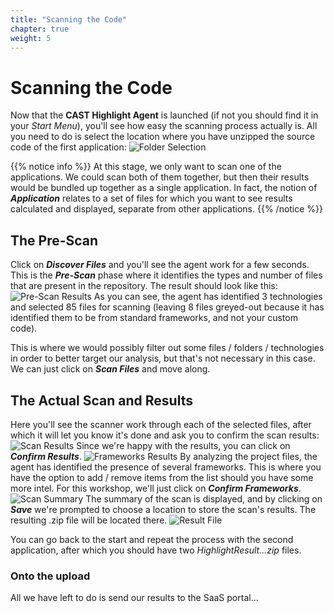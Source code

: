 ```yaml
---
title: "Scanning the Code"
chapter: true
weight: 5
---
```

# Scanning the Code

Now that the **CAST Highlight Agent** is launched (if not you should find it in your *Start Menu*), you'll see how easy the scanning process actually is. All you need to do is select the location where you have unzipped the source code of the first application:
![Folder Selection](/images/Scan-1.png)

{{% notice info %}}
At this stage, we only want to scan one of the applications. We could scan both of them together, but then their results would be bundled up together as a single application. In fact, the notion of ***Application*** relates to a set of files for which you want to see results calculated and displayed, separate from other applications.
{{% /notice %}}

## The Pre-Scan

Click on ***Discover Files*** and you'll see the agent work for a few seconds. This is the ***Pre-Scan*** phase where it identifies the types and number of files that are present in the repository. The result should look like this:
![Pre-Scan Results](/images/Scan-2.png)
As you can see, the agent has identified 3 technologies and selected 85 files for scanning (leaving 8 files greyed-out because it has identified them to be from standard frameworks, and not your custom code). 

This is where we would possibly filter out some files / folders / technologies in order to better target our analysis, but that's not necessary in this case. We can just click on ***Scan Files*** and move along.

## The Actual Scan and Results
Here you'll see the scanner work through each of the selected files, after which it will let you know it's done and ask you to confirm the scan results:
![Scan Results](/images/Scan-3.png)
Since we're happy with the results, you can click on ***Confirm Results***.
![Frameworks Results](/images/Scan-4.png)
By analyzing the project files, the agent has identified the presence of several frameworks. This is where you have the option to add / remove items from the list should you have some more intel. For this workshop, we'll just click on ***Confirm Frameworks***.
![Scan Summary](/images/Scan-5.png)
The summary of the scan is displayed, and by clicking on ***Save*** we're prompted to choose a location to store the scan's results. The resulting .zip file will be located there.
![Result File](/images/Scan-6.png)

You can go back to the start and repeat the process with the second application, after which you should have two *HighlightResult...zip* files.

### Onto the upload
All we have left to do is send our results to the SaaS portal...